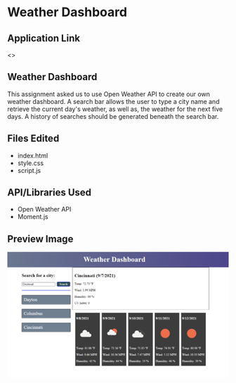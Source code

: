# Weather Dashboard

## Application Link
<>

## Weather Dashboard
This assignment asked us to use Open Weather API to create our own weather dashboard. A search bar allows the user to type a city name and retrieve the current day's weather, as well as, the weather for the next five days. A history of searches should be generated beneath the search bar.

## Files Edited
* index.html
* style.css
* script.js

## API/Libraries Used
* Open Weather API
* Moment.js

## Preview Image
![website preview image](./assets/images/preview.png)